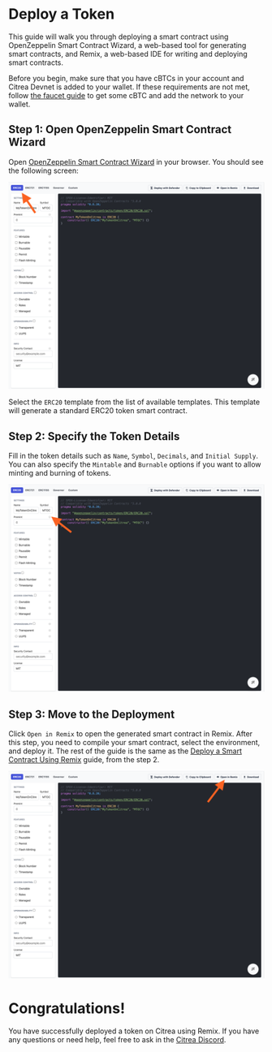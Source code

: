 # Deploy a Token

This guide will walk you through deploying a smart contract using OpenZeppelin Smart Contract Wizard, a web-based tool for generating smart contracts, and Remix, a web-based IDE for writing and deploying smart contracts.

Before you begin, make sure that you have cBTCs in your account and Citrea Devnet is added to your wallet. 
If these requirements are not met, follow [the faucet guide](../../users/how-to-use-faucet.md) to get some cBTC and add the network to your wallet.

## Step 1: Open OpenZeppelin Smart Contract Wizard

Open [OpenZeppelin Smart Contract Wizard](https://wizard.openzeppelin.com/) in your browser. You should see the following screen:

![OpenZeppelin-1](/.gitbook/assets/token/1.png)

Select the `ERC20` template from the list of available templates. This template will generate a standard ERC20 token smart contract.

## Step 2: Specify the Token Details

Fill in the token details such as `Name`, `Symbol`, `Decimals`, and `Initial Supply`. You can also specify the `Mintable` and `Burnable` options if you want to allow minting and burning of tokens.

![OpenZeppelin-2](/.gitbook/assets/token/2.png)

## Step 3: Move to the Deployment

Click `Open in Remix` to open the generated smart contract in Remix. After this step, you need to compile your smart contract, select the environment, and deploy it. The rest of the guide is the same as the [Deploy a Smart Contract Using Remix](deploy-a-smart-contract-using-remix.md) guide, from the step 2.

![OpenZeppelin-3](/.gitbook/assets/token/3.png)

# Congratulations!

You have successfully deployed a token on Citrea using Remix. If you have any questions or need help, feel free to ask in the [Citrea Discord](https://discord.gg/citrea).